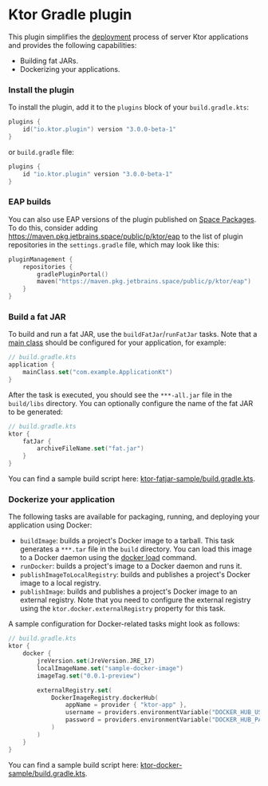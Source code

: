 # Ktor Gradle plugin

This plugin simplifies the [deployment](https://ktor.io/docs/deploy.html) process of server Ktor applications and
provides the following capabilities:

- Building fat JARs.
- Dockerizing your applications.

[//]: # (- Building GraalVM native images.)

### Install the plugin

To install the plugin, add it to the `plugins` block of your `build.gradle.kts`:

```kotlin
plugins {
    id("io.ktor.plugin") version "3.0.0-beta-1"
}
```

or `build.gradle` file:

```groovy
plugins {
    id "io.ktor.plugin" version "3.0.0-beta-1"
}
```

### EAP builds

You can also use EAP versions of the plugin
published on [Space Packages](https://maven.pkg.jetbrains.space/public/p/ktor/eap/io/ktor/plugin/plugin/).
To do this, consider adding <https://maven.pkg.jetbrains.space/public/p/ktor/eap> to the list of plugin repositories
in the `settings.gradle` file, which may look like this:

```kotlin
pluginManagement {
    repositories {
        gradlePluginPortal()
        maven("https://maven.pkg.jetbrains.space/public/p/ktor/eap")
    }
}
```

### Build a fat JAR

To build and run a fat JAR, use the `buildFatJar`/`runFatJar` tasks.
Note that a [main class](https://ktor.io/docs/server-dependencies.html#create-entry-point) should be configured for your
application, for example:

```kotlin
// build.gradle.kts
application {
    mainClass.set("com.example.ApplicationKt")
}
```

After the task is executed, you should see the `***-all.jar` file in the `build/libs` directory.
You can optionally configure the name of the fat JAR to be generated:

```kotlin
// build.gradle.kts
ktor {
    fatJar {
        archiveFileName.set("fat.jar")
    }
}
```

You can find a sample build script
here: [ktor-fatjar-sample/build.gradle.kts](samples/ktor-fatjar-sample/build.gradle.kts).

### Dockerize your application

The following tasks are available for packaging, running, and deploying your application using Docker:

- `buildImage`: builds a project's Docker image to a tarball.
  This task generates a `***.tar` file in the `build` directory.
  You can load this image to a Docker daemon using
  the [docker load](https://docs.docker.com/engine/reference/commandline/load/) command.
- `runDocker`: builds a project's image to a Docker daemon and runs it.
- `publishImageToLocalRegistry`: builds and publishes a project's Docker image to a local registry.
- `publishImage`: builds and publishes a project's Docker image to an external registry.
  Note that you need to configure the external registry using the `ktor.docker.externalRegistry` property for this task.

A sample configuration for Docker-related tasks might look as follows:

```kotlin
// build.gradle.kts
ktor {
    docker {
        jreVersion.set(JreVersion.JRE_17)
        localImageName.set("sample-docker-image")
        imageTag.set("0.0.1-preview")

        externalRegistry.set(
            DockerImageRegistry.dockerHub(
                appName = provider { "ktor-app" },
                username = providers.environmentVariable("DOCKER_HUB_USERNAME"),
                password = providers.environmentVariable("DOCKER_HUB_PASSWORD")
            )
        )
    }
}
```

You can find a sample build script
here: [ktor-docker-sample/build.gradle.kts](samples/ktor-docker-sample/build.gradle.kts).

[//]: # (### Build a GraalVM native image)

[//]: # ()
[//]: # (To build a project's GraalVM native image, use the `buildNativeImage` task.)

[//]: # (Before running this task, ensure [GraalVM]&#40;https://www.graalvm.org/docs/getting-started/&#41;)

[//]: # (and [Native Image]&#40;https://www.graalvm.org/reference-manual/native-image/&#41; are installed.)

[//]: # ()
[//]: # (> Note that working with Native Image requires setting the `GRAALVM_HOME` and `JAVA_HOME` environment variables.)

[//]: # ()
[//]: # (The `buildNativeImage` task generates a native executable with your application in the `build/native/nativeCompile`)

[//]: # (directory.)

[//]: # (You can optionally specify the executable name:)

[//]: # ()
[//]: # (```kotlin)

[//]: # (// build.gradle.kts)

[//]: # (ktor {)

[//]: # (    nativeImage {)

[//]: # (        imageName.set&#40;"native-image-sample"&#41;)

[//]: # (    })

[//]: # (})

[//]: # (```)

[//]: # ()
[//]: # (You can find a sample build script)

[//]: # (here: [ktor-native-image-sample/build.gradle.kts]&#40;samples/ktor-native-image-sample/build.gradle.kts&#41;.)
